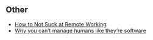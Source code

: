 ## Other
- [How to Not Suck at Remote Working](http://www.vanschneider.com/remote-working)
- [Why you can’t manage humans like they’re software](https://qz.com/work/1493875/why-you-cant-manage-humans-like-theyre-software/)
